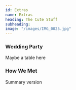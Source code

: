 ```yaml
---
id: Extras
name: Extras
heading: The Cute Stuff
subheading: 
image: "/images/IMG_0025.jpg"
---
```


### Wedding Party
Maybe a table here 

### How We Met
Summary version 

